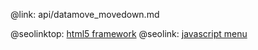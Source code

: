 @link: api/datamove_movedown.md

@seolinktop: [html5 framework](https://webix.com)
@seolink: [javascript menu](https://webix.com/widget/menu/)